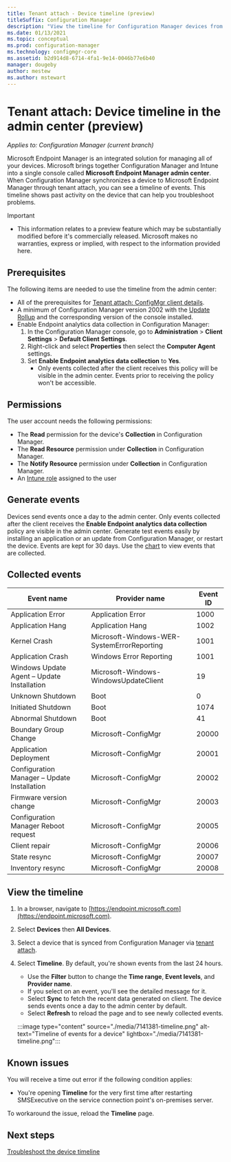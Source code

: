 ```yaml
---
title: Tenant attach - Device timeline (preview)
titleSuffix: Configuration Manager
description: "View the timeline for Configuration Manager devices from the admin center."
ms.date: 01/13/2021
ms.topic: conceptual
ms.prod: configuration-manager
ms.technology: configmgr-core
ms.assetid: b2d914d8-6714-4fa1-9e14-0046b77e6b40
manager: dougeby
author: mestew
ms.author: mstewart
---
```


# <a name="bkmk_timeline"></a> Tenant attach: Device timeline in the admin center (preview)
<!--CM7141381, IN7552762 pubpreview Sept 8, 2020-->
*Applies to: Configuration Manager (current branch)*

Microsoft Endpoint Manager is an integrated solution for managing all of your devices. Microsoft brings together Configuration Manager and Intune into a single console called **Microsoft Endpoint Manager admin center**. When Configuration Manager synchronizes a device to Microsoft Endpoint Manager through tenant attach, you can see a timeline of events. This timeline shows past activity on the device that can help you troubleshoot problems.

> [!Important]
> - This information relates to a preview feature which may be substantially modified before it's commercially released. Microsoft makes no warranties, express or implied, with respect to the information provided here.

## Prerequisites

The following items are needed to use the timeline from the admin center:

- All of the prerequisites for [Tenant attach: ConfigMgr client details](client-details.md#prerequisites).
- A minimum of Configuration Manager version 2002 with the [Update Rollup](https://support.microsoft.com/help/4560496/) and the corresponding version of the console installed.
- Enable Endpoint analytics data collection in Configuration Manager:
   1. In the Configuration Manager console, go to **Administration** > **Client Settings** > **Default Client Settings**.
   1. Right-click and select **Properties** then select the **Computer Agent** settings.
   1. Set **Enable Endpoint analytics data collection** to **Yes**.
      - Only events collected after the client receives this policy will be visible in the admin center. Events prior to receiving the policy won't be accessible.

## Permissions

The user account needs the following permissions:

- The **Read** permission for the device's **Collection** in Configuration Manager.
- The **Read Resource** permission under **Collection** in Configuration Manager.
- The **Notify Resource** permission under **Collection** in Configuration Manager. <!--7984188-->
- An [Intune role](../../intune/fundamentals/role-based-access-control.md) assigned to the user <!--7980141-->

## Generate events

Devices send events once a day to the admin center. Only events collected after the client receives the **Enable Endpoint analytics data collection** policy are visible in the admin center. Generate test events easily by installing an application or an update from Configuration Manager, or restart the device. Events are kept for 30 days. Use the [chart](#collected-events) to view events that are collected.

## Collected events

|Event name|Provider name|Event ID|
|---|---|---|
|Application Error|Application Error|1000|
|Application Hang|Application Hang|1002|
|Kernel Crash|Microsoft-Windows-WER-SystemErrorReporting|1001|
|Application Crash|Windows Error Reporting|1001|
|Windows Update Agent – Update Installation|Microsoft-Windows-WindowsUpdateClient|19|
|Unknown Shutdown|Boot|0|
|Initiated Shutdown|Boot|1074|
|Abnormal Shutdown|Boot|41|
|Boundary Group Change|Microsoft-ConfigMgr|20000|
|Application Deployment|Microsoft-ConfigMgr|20001|
|Configuration Manager – Update Installation|Microsoft-ConfigMgr|20002|
|Firmware version change|Microsoft-ConfigMgr|20003|
|Configuration Manager Reboot request|Microsoft-ConfigMgr|20005|
|Client repair|Microsoft-ConfigMgr|20006|
|State resync|Microsoft-ConfigMgr|20007|
|Inventory resync|Microsoft-ConfigMgr|20008|

## View the timeline

1. In a browser, navigate to [https://endpoint.microsoft.com](https://endpoint.microsoft.com).
1. Select **Devices** then **All Devices**.
1. Select a device that is synced from Configuration Manager via [tenant attach](device-sync-actions.md).
1. Select **Timeline**. By default, you're shown events from the last 24 hours.
   - Use the **Filter** button to change the **Time range**, **Event levels**, and **Provider name**.
   - If you select on an event, you'll see the detailed message for it.
   - Select **Sync** to fetch the recent data generated on client. The device sends events once a day to the admin center by default. <!--7984188-->
   - Select **Refresh** to reload the page and to see newly collected events.

   :::image type="content" source="./media/7141381-timeline.png" alt-text="Timeline of events for a device" lightbox="./media/7141381-timeline.png":::

## Known issues
<!--9114968, 9102454-->
You will receive a time out error if the following condition applies:

- You're opening **Timeline** for the very first time after restarting SMSExecutive on the service connection point's on-premises server. 

To workaround the issue, reload the **Timeline** page.

## Next steps

[Troubleshoot the device timeline](troubleshoot-timeline.md)